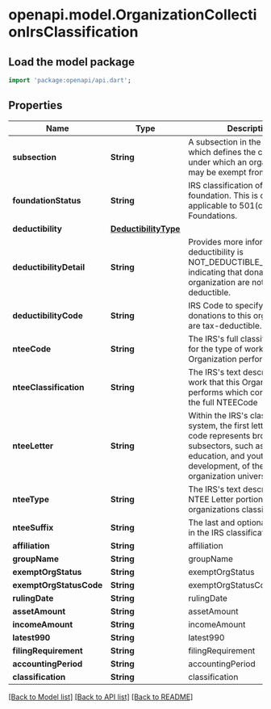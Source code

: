 # openapi.model.OrganizationCollectionIrsClassification

## Load the model package
```dart
import 'package:openapi/api.dart';
```

## Properties
Name | Type | Description | Notes
------------ | ------------- | ------------- | -------------
**subsection** | **String** | A subsection in the tax code which defines the category under which an organization may be exempt from taxes. | [optional] 
**foundationStatus** | **String** | IRS classification of type of foundation. This is only applicable to 501(c)(3) Foundations. | [optional] 
**deductibility** | [**DeductibilityType**](DeductibilityType.md) |  | [optional] 
**deductibilityDetail** | **String** | Provides more information when deductibility is NOT_DEDUCTIBLE_GENERALLY, indicating that donations to an organization are not generally deductible. | [optional] 
**deductibilityCode** | **String** | IRS Code to specify whether donations to this organization are tax-deductible. | [optional] 
**nteeCode** | **String** | The IRS's full classification code for the type of work this Organization performs | [optional] 
**nteeClassification** | **String** | The IRS's text description of the work that this Organization performs which corresponds to the full NTEECode | [optional] 
**nteeLetter** | **String** | Within the IRS's classification system, the first letter of the code represents broad subsectors, such as health, education, and youth development, of the charitable organization universe. | [optional] 
**nteeType** | **String** | The IRS's text description of the NTEE Letter portion of this this organizations classification | [optional] 
**nteeSuffix** | **String** | The last and optional character in the IRS classification system | [optional] 
**affiliation** | **String** | affiliation | [optional] 
**groupName** | **String** | groupName | [optional] 
**exemptOrgStatus** | **String** | exemptOrgStatus | [optional] 
**exemptOrgStatusCode** | **String** | exemptOrgStatusCode | [optional] 
**rulingDate** | **String** | rulingDate | [optional] 
**assetAmount** | **String** | assetAmount | [optional] 
**incomeAmount** | **String** | incomeAmount | [optional] 
**latest990** | **String** | latest990 | [optional] 
**filingRequirement** | **String** | filingRequirement | [optional] 
**accountingPeriod** | **String** | accountingPeriod | [optional] 
**classification** | **String** | classification | [optional] 

[[Back to Model list]](../README.md#documentation-for-models) [[Back to API list]](../README.md#documentation-for-api-endpoints) [[Back to README]](../README.md)


